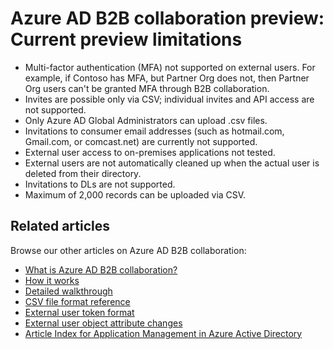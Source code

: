 <properties
   pageTitle="Current preview limitations for Azure Active Directory B2B collaboration | Microsoft Azure"
   description="Azure Active Directory B2B supports your cross-company relationships by enabling business partners to selectively access your corporate applications"
   services="active-directory"
   documentationCenter=""
   authors="viv-liu"
   manager="cliffdi"
   editor=""
   tags=""/>

<tags
   ms.service="active-directory"
   ms.devlang="NA"
   ms.topic="article"
   ms.tgt_pltfrm="NA"
   ms.workload="identity"
   ms.date="05/09/2016"
   ms.author="viviali"/>

# Azure AD B2B collaboration preview: Current preview limitations

- Multi-factor authentication (MFA) not supported on external users. For example, if Contoso has MFA, but Partner Org does not, then Partner Org users can't be granted MFA through B2B collaboration.
- Invites are possible only via CSV; individual invites and API access are not supported.
- Only Azure AD Global Administrators can upload .csv files.
- Invitations to consumer email addresses (such as hotmail.com, Gmail.com, or comcast.net) are currently not supported.
- External user access to on-premises applications not tested.
- External users are not automatically cleaned up when the actual user is deleted from their directory.
- Invitations to DLs are not supported.
- Maximum of 2,000 records can be uploaded via CSV.

## Related articles
Browse our other articles on Azure AD B2B collaboration:

- [What is Azure AD B2B collaboration?](active-directory-b2b-what-is-azure-ad-b2b.md)
- [How it works](active-directory-b2b-how-it-works.md)
- [Detailed walkthrough](active-directory-b2b-detailed-walkthrough.md)
- [CSV file format reference](active-directory-b2b-references-csv-file-format.md)
- [External user token format](active-directory-b2b-references-external-user-token-format.md)
- [External user object attribute changes](active-directory-b2b-references-external-user-object-attribute-changes.md)
- [Article Index for Application Management in Azure Active Directory](active-directory-apps-index.md)
